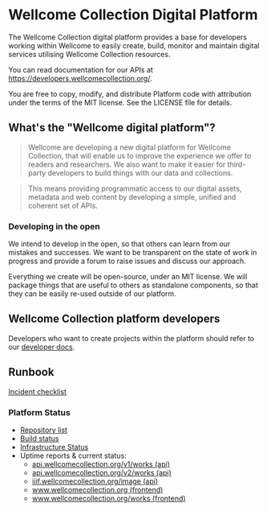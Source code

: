 # Wellcome Collection Digital Platform

The Wellcome Collection digital platform provides a base for developers working within Wellcome to easily create, build, monitor and maintain digital services utilising Wellcome Collection resources.

You can read documentation for our APIs at <https://developers.wellcomecollection.org/>.

You are free to copy, modify, and distribute Platform code with attribution under the terms of the MIT license. See the LICENSE file for details.

## What's the "Wellcome digital platform"?

> Wellcome are developing a new digital platform for Wellcome Collection, that will enable us to improve the experience we offer to readers and researchers. We also want to make it easier for third-party developers to build things with our data and collections.

> This means providing programmatic access to our digital assets, metadata and web content by developing a simple, unified and coherent set of APIs.

### Developing in the open
We intend to develop in the open, so that others can learn from our mistakes and successes. We  want to be transparent on the state of work in progress and provide a forum to raise issues and discuss our approach.

Everything we create will be open-source, under an MIT license. We will package things that are useful to others as standalone components, so that they can be easily re-used outside of our platform.

## Wellcome Collection platform developers

Developers who want to create projects within the platform should refer to our [developer docs](docs/README.md).

## Runbook

[Incident checklist](https://gist.github.com/pollecuttn/ea32539d761288480cce3bbd6450a0ff)

### Platform Status

- [Repository list](docs/repositories.md)
- [Build status](https://travis-ci.org/wellcometrust)
- [Infrastructure Status](https://wellcomecollection-platform-dashboard.s3.amazonaws.com/index.html)
- Uptime reports & current status:
    - [api.wellcomecollection.org/v1/works (api)](https://updown.io/hj6w)
    - [api.wellcomecollection.org/v2/works (api)](https://updown.io/qqek)
    - [iiif.wellcomecollection.org/image (api)](https://updown.io/dt4b)
    - [www.wellcomecollection.org (frontend)](https://updown.io/2cep)
    - [www.wellcomecollection.org/works (frontend)](https://updown.io/bhef)



